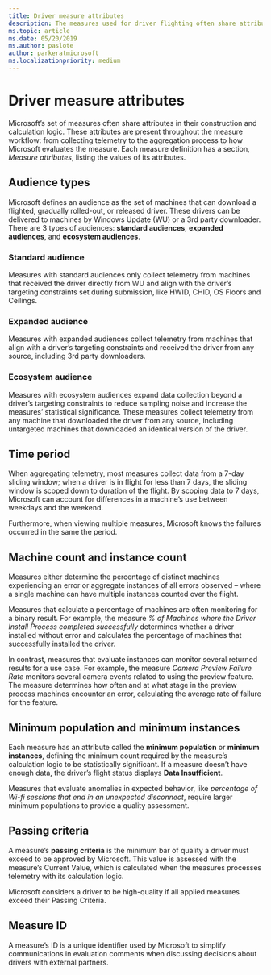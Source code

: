 ```yaml
---
title: Driver measure attributes
description: The measures used for driver flighting often share attributes that measure telemetry to the aggregation process to how Microsoft evaluates the measure.
ms.topic: article
ms.date: 05/20/2019
ms.author: paslote
author: parkeratmicrosoft
ms.localizationpriority: medium
---
```


# Driver measure attributes

Microsoft’s set of measures often share attributes in their construction and calculation logic. These attributes are present throughout the measure workflow: from collecting telemetry to the aggregation process to how Microsoft evaluates the measure.
Each measure definition has a section, *Measure attributes*, listing the values of its attributes.

## Audience types

Microsoft defines an audience as the set of machines that can download a flighted, gradually rolled-out, or released driver. These drivers can be delivered to machines by Windows Update (WU) or a 3rd party downloader. There are 3 types of audiences: **standard audiences**, **expanded audiences**, and **ecosystem audiences**.

### Standard audience

Measures with standard audiences only collect telemetry from machines that received the driver directly from WU and align with the driver’s targeting constraints set during submission, like HWID, CHID, OS Floors and Ceilings. 

### Expanded audience

Measures with expanded audiences collect telemetry from machines that align with a driver’s targeting constraints and received the driver from any source, including 3rd party downloaders.

### Ecosystem audience

Measures with ecosystem audiences expand data collection beyond a driver’s targeting constraints to reduce sampling noise and increase the measures’ statistical significance. These measures collect telemetry from any machine that downloaded the driver from any source, including untargeted machines that downloaded an identical version of the driver. 

## Time period

When aggregating telemetry, most measures collect data from a 7-day sliding window; when a driver is in flight for less than 7 days, the sliding window is scoped down to duration of the flight. By scoping data to 7 days, Microsoft can account for differences in a machine’s use between weekdays and the weekend.

Furthermore, when viewing multiple measures, Microsoft knows the failures occurred in the same the period.  

## Machine count and instance count

Measures either determine the percentage of distinct machines experiencing an error or aggregate instances of all errors observed – where a single machine can have multiple instances counted over the flight.

Measures that calculate a percentage of machines are often monitoring for a binary result. For example, the measure *% of Machines where the Driver Install Process completed successfully* determines whether a driver installed without error and calculates the percentage of machines that successfully installed the driver.

In contrast, measures that evaluate instances can monitor several returned results for a use case. For example, the measure *Camera Preview Failure Rate* monitors several camera events related to using the preview feature. The measure determines how often and at what stage in the preview process machines encounter an error, calculating the average rate of failure for the feature.

## Minimum population and minimum instances

Each measure has an attribute called the **minimum population** or **minimum instances**, defining the minimum count required by the measure’s calculation logic to be statistically significant. If a measure doesn’t have enough data, the driver’s flight status displays **Data Insufficient**.

Measures that evaluate anomalies in expected behavior, like *percentage of Wi-fi sessions that end in an unexpected disconnect*, require larger minimum populations to provide a quality assessment.

## Passing criteria

A measure’s **passing criteria** is the minimum bar of quality a driver must exceed to be approved by Microsoft. This value is assessed with the measure’s Current Value, which is calculated when the measures processes telemetry with its calculation logic.

Microsoft considers a driver to be high-quality if all applied measures exceed their Passing Criteria.

## Measure ID

A measure’s ID is a unique identifier used by Microsoft to simplify communications in evaluation comments when discussing decisions about drivers with external partners.
